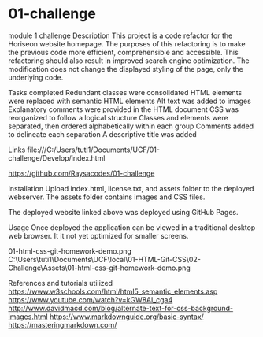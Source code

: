 # 01-challenge
module 1 challenge 
Description
This project is a code refactor for the Horiseon website homepage. The purposes of this refactoring is to make the previous code more efficient, comprehensible and accessible. This refactoring should also result in improved search engine optimization. The modification does not change the displayed styling of the page, only the underlying code.

Tasks completed
Redundant classes were consolidated
HTML elements were replaced with semantic HTML elements
Alt text was added to images
Explanatory comments were provided in the HTML document
CSS was reorganized to follow a logical structure
Classes and elements were separated, then ordered alphabetically within each group
Comments added to delineate each separation
A descriptive title was added

Links
file:///C:/Users/tuti1/Documents/UCF/01-challenge/Develop/index.html

https://github.com/Raysacodes/01-challenge

Installation
Upload index.html, license.txt, and assets folder to the deployed webserver. The assets folder contains images and CSS files.

The deployed website linked above was deployed using GitHub Pages.

Usage
Once deployed the application can be viewed in a traditional desktop web browser. It it not yet optimized for smaller screens.

01-html-css-git-homework-demo.png
C:\Users\tuti1\Documents\UCF\local\01-HTML-Git-CSS\02-Challenge\Assets\01-html-css-git-homework-demo.png


References and tutorials utilized
https://www.w3schools.com/html/html5_semantic_elements.asp
https://www.youtube.com/watch?v=kGW8Al_cga4
http://www.davidmacd.com/blog/alternate-text-for-css-background-images.html
https://www.markdownguide.org/basic-syntax/
https://masteringmarkdown.com/
